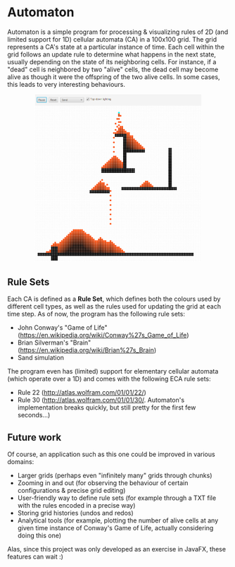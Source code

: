 # Automaton

Automaton is a simple program for processing & visualizing rules of 2D (and limited support for 1D) cellular automata (CA) in a 100x100 grid. The grid represents a CA's state at a particular instance of time. Each cell within the grid follows an update rule to determine what happens in the next state, usually depending on the state of its neighboring cells. For instance, if a "dead" cell is neighbored by two "alive" cells, the dead cell may become alive as though it were the offspring of the two alive cells. In some cases, this leads to very interesting behaviours.

<p align="center">
  <img src=".assets/ca0.png" width=75%" height="75%">
</p>


## Rule Sets
Each CA is defined as a **Rule Set**, which defines both the colours used by different cell types, as well as the rules used for updating the grid at each time step. As of now, the program has the following rule sets:
- John Conway's "Game of Life" (https://en.wikipedia.org/wiki/Conway%27s_Game_of_Life)
- Brian Silverman's "Brain" (https://en.wikipedia.org/wiki/Brian%27s_Brain)
- Sand simulation

The program even has (limited) support for elementary cellular automata (which operate over a 1D) and comes with the following ECA rule sets:
- Rule 22 (http://atlas.wolfram.com/01/01/22/)
- Rule 30 (http://atlas.wolfram.com/01/01/30/. Automaton's implementation breaks quickly, but still pretty for the first few seconds...)

## Future work
Of course, an application such as this one could be improved in various domains:
- Larger grids (perhaps even "infinitely many" grids through chunks)
- Zooming in and out (for observing the behaviour of certain configurations & precise grid editing)
- User-friendly way to define rule sets (for example through a TXT file with the rules encoded in a precise way)
- Storing grid histories (undos and redos)
- Analytical tools (for example, plotting the number of alive cells at any given time instance of Conway's Game of Life, actually considering doing this one)

Alas, since this project was only developed as an exercise in JavaFX, these features can wait :)
